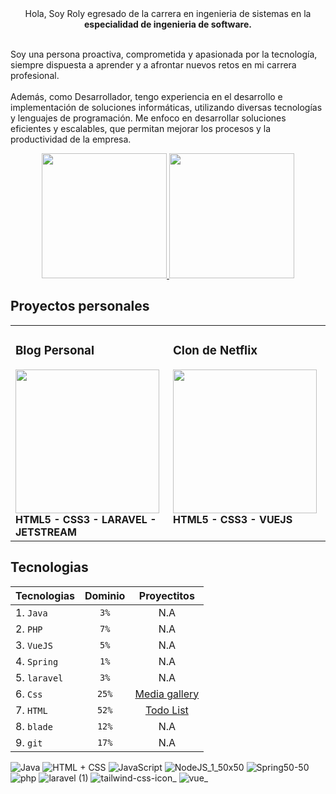  
<center>
Hola, Soy Roly egresado de la carrera en ingenieria de sistemas en la <strong>especialidad de ingenieria de software.</strong><br><br>
</center>

Soy una persona proactiva, comprometida y apasionada por la tecnología, siempre dispuesta a aprender y a afrontar nuevos retos en mi carrera profesional.<br><br>
Además, como Desarrollador, tengo experiencia en el desarrollo e implementación de soluciones informáticas, utilizando diversas tecnologías y lenguajes de programación. Me enfoco en desarrollar soluciones eficientes y escalables, que permitan mejorar los procesos y la productividad de la empresa.

<div align="center"> 
 <a href="https://github.com/anuraghazra/github-readme-stats#gh-dark-mode-only">
 <img height=200 src="https://github-readme-stats-git-masterrstaa-rickstaa.vercel.app/api/top-langs/?username=ROLY2033&hide=python&layout=compact&langs_count=10&hide_border=true&role=owner,collaborator&theme=dark&bg_color=000000#gh-dark-mode-only"/>
 </a>
 <a href="https://github.com/anuraghazra/github-readme-stats#gh-dark-mode-only">
 <img height=200 src="https://github-readme-stats-git-masterrstaa-rickstaa.vercel.app/api?username=ROLY2033&hide_rank=true&show_icons=true&line_height=28&hide_border=true&card_width=3&role=owner,collaborator&exclude_repo=github-readme-stats&theme=dark&bg_color=000000#gh-dark-mode-only"/>
 </a>
</div>

</div>

## Proyectos personales

<table>
  <tr>
   <td valign="top" width="50%">
       <h3>  Blog Personal</h3> 
       <a href="https://github.com/ROLY2033/blogger-laravel" title="Laravel blogger">
         <img height='230px' src="https://user-images.githubusercontent.com/95943858/216058147-d694072e-8506-420d-9b1f-ba554c624584.png"/>
       </a>
        <strong>HTML5 - CSS3 - LARAVEL - JETSTREAM </strong>
  </td>
    <td valign="top" width="50%">
       <h3>  Clon de Netflix</h3> 
     <a href="https://github.com/ROLY2033/clone-netflix" title="Netflix clone">
       <img height='230px' src="https://user-images.githubusercontent.com/95943858/228941195-fc11b7d3-8352-44c5-897d-e344682f47d6.png"/>
     </a>
       <strong>HTML5 - CSS3 - VUEJS</strong>
    </td>
  </tr>
  
</table>


## Tecnologias

<div align="center">

| Tecnologias         | Dominio          |   Proyectitos   |          
|---------------------|:----------------:|:---------------:|          
| 1. `Java`           | `3%`             |      N.A        |          
| 2. `PHP`            | `7%`             |      N.A        |          
| 3. `VueJS`          | `5%`             |      N.A        |           
| 4. `Spring`         | `1%`             |      N.A        |           
| 5. `laravel`        | `3%`             |      N.A        |           
| 6. `Css`            | `25%`             |      [Media gallery](https://github.com/ROLY2033/galeria-media)         |           
| 7. `HTML`           | `52%`            |[Todo List](https://github.com/ROLY2033/hola-mundo-html)        |          
| 8. `blade`          | `12%`            |      N.A        |          
| 9. `git`            | `17%`            |      N.A        |

</div>

![Java](https://user-images.githubusercontent.com/102749844/173580987-89f908d8-dc3e-4e0c-ab41-6761e27963c1.png)
![HTML + CSS](https://user-images.githubusercontent.com/102749844/173581014-ac57c5d2-2305-479e-bab0-41aaba1a7c68.png)
![JavaScript](https://user-images.githubusercontent.com/102749844/173581498-7c666d1e-7d7d-4056-93d1-c8a8edde3e2e.png)
![NodeJS_1_50x50](https://user-images.githubusercontent.com/102749844/194075295-610fc6ef-cf82-4aa4-aa41-981aadd2d7c2.png)
![Spring50-50](https://user-images.githubusercontent.com/102749844/173581074-ad54cf4a-b169-4961-abbc-3cd2d5531843.png)
![php](https://user-images.githubusercontent.com/95943858/210661903-0c6ffb94-edaf-49c9-809c-470cb73343e8.png)
![laravel (1)](https://user-images.githubusercontent.com/95943858/210660772-44b49707-0172-4ab0-875a-ac7d70289ff9.png)
![tailwind-css-icon_](https://user-images.githubusercontent.com/95943858/210661225-54a00064-167c-43dc-95b3-8b25b1680d03.png)
![vue_](https://user-images.githubusercontent.com/95943858/210661103-9574ef3d-03b7-496b-8992-44377a340bb9.png)
